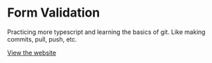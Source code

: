 # Form Validation
Practicing more typescript and learning the basics of git. Like making commits, pull, push, etc.

[View the website](http://127.0.0.1:5500/index.html)
